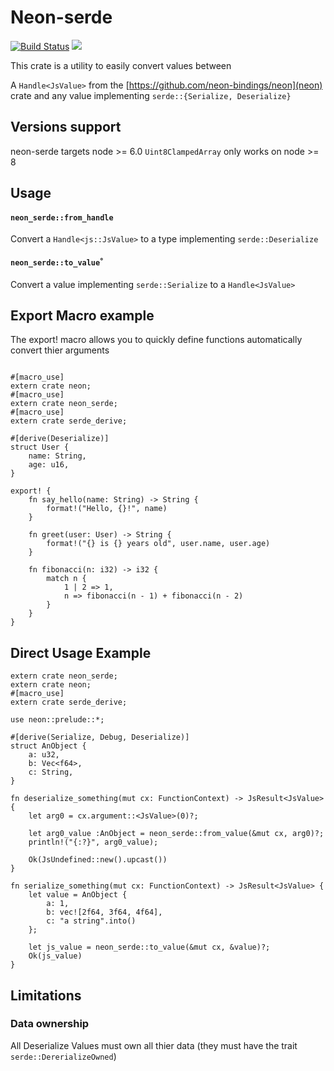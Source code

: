 Neon-serde
==========

[![Build Status](https://travis-ci.org/GabrielCastro/neon-serde.svg?branch=master)](https://travis-ci.org/GabrielCastro/neon-serde)
[![](https://meritbadge.herokuapp.com/neon-serde)](https://crates.io/crates/neon-serde)

This crate is a utility to easily convert values between

A `Handle<JsValue>` from the [https://github.com/neon-bindings/neon](neon) crate
and any value implementing `serde::{Serialize, Deserialize}`

## Versions support

neon-serde targets node >= 6.0
`Uint8ClampedArray` only works on node >= 8

## Usage

#### `neon_serde::from_handle`
Convert a `Handle<js::JsValue>` to
a type implementing `serde::Deserialize`

#### `neon_serde::to_value`˚
Convert a value implementing `serde::Serialize` to
a `Handle<JsValue>`

## Export Macro example
The export! macro allows you to quickly define functions automatically convert thier arguments

```rust,no_run

#[macro_use]
extern crate neon;
#[macro_use]
extern crate neon_serde;
#[macro_use]
extern crate serde_derive;

#[derive(Deserialize)]
struct User {
    name: String,
    age: u16,
}

export! {
    fn say_hello(name: String) -> String {
        format!("Hello, {}!", name)
    }

    fn greet(user: User) -> String {
        format!("{} is {} years old", user.name, user.age)
    }

    fn fibonacci(n: i32) -> i32 {
        match n {
            1 | 2 => 1,
            n => fibonacci(n - 1) + fibonacci(n - 2)
        }
    }
}

```


## Direct Usage Example

```rust,no_run
extern crate neon_serde;
extern crate neon;
#[macro_use]
extern crate serde_derive;

use neon::prelude::*;

#[derive(Serialize, Debug, Deserialize)]
struct AnObject {
    a: u32,
    b: Vec<f64>,
    c: String,
}

fn deserialize_something(mut cx: FunctionContext) -> JsResult<JsValue> {
    let arg0 = cx.argument::<JsValue>(0)?;

    let arg0_value :AnObject = neon_serde::from_value(&mut cx, arg0)?;
    println!("{:?}", arg0_value);

    Ok(JsUndefined::new().upcast())
}

fn serialize_something(mut cx: FunctionContext) -> JsResult<JsValue> {
    let value = AnObject {
        a: 1,
        b: vec![2f64, 3f64, 4f64],
        c: "a string".into()
    };

    let js_value = neon_serde::to_value(&mut cx, &value)?;
    Ok(js_value)
}
```

## Limitations

### Data ownership
All Deserialize Values must own all thier data (they must have the trait `serde::DererializeOwned`)
